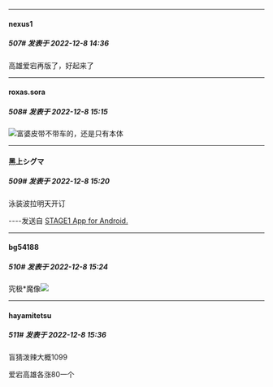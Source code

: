 

*****

####  nexus1  
##### 507#       发表于 2022-12-8 14:36

高雄爱宕再版了，好起来了



*****

####  roxas.sora  
##### 508#       发表于 2022-12-8 15:15

<img src="https://static.saraba1st.com/image/smiley/face2017/067.png" referrerpolicy="no-referrer">富婆皮带不带车的，还是只有本体

*****

####  黑上シグマ  
##### 509#       发表于 2022-12-8 15:20

泳装波拉明天开订

----发送自 [STAGE1 App for Android.](http://stage1.5j4m.com/?1.37)



*****

####  bg54188  
##### 510#       发表于 2022-12-8 15:24

究极*魔像<img src="https://static.saraba1st.com/image/smiley/face2017/033.png" referrerpolicy="no-referrer">



*****

####  hayamitetsu  
##### 511#       发表于 2022-12-8 15:36

盲猜泼辣大概1099

爱宕高雄各涨80一个

